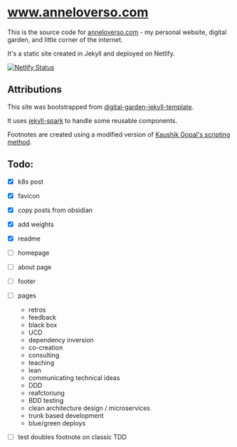 # www.anneloverso.com

This is the source code for [anneloverso.com](http://anneloverso.com/) - my personal website, digital garden, and little corner of the internet.

It's a static site created in Jekyll and deployed on Netlify.

[![Netlify Status](https://api.netlify.com/api/v1/badges/4f604e93-85b2-42d4-ae3e-8e113df4ba40/deploy-status)](https://app.netlify.com/sites/gracious-williams-ccb54f/deploys)

## Attributions

This site was bootstrapped from [digital-garden-jekyll-template](https://github.com/maximevaillancourt/digital-garden-jekyll-template).

It uses [jekyll-spark](https://github.com/helpscout/jekyll-spark) to handle some reusable components.

Footnotes are created using a modified version of [Kaushik Gopal's scripting method](https://blog.jkl.gg/jekyll-footnote-tufte-sidenote/).

## Todo:

- [x] k8s post
- [x] favicon
- [x] copy posts from obsidian
- [x] add weights
- [x] readme
- [ ] homepage
- [ ] about page
- [ ] footer
- [ ] pages
    - retros
    - feedback
    - black box
    - UCD
    - dependency inversion
    - co-creation
    - consulting
    - teaching
    - lean
    - communicating technical ideas
    - DDD
    - reafctoriung
    - BDD testing
    - clean architecture design / microservices
    - trunk based development
    - blue/green deploys
- [ ] test doubles footnote on classic TDD





